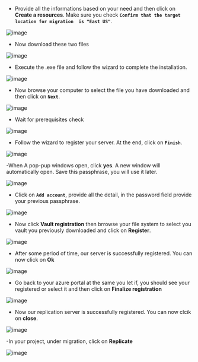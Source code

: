 - Provide all the informations based on your need and then click on **Create a resources**. Make sure you check **`Confirm that the target location for migration  is "East US"`**.

![image](https://github.com/user-attachments/assets/dc8c3efa-407e-4ab0-983a-23e95437fd27)

- Now download these two files

![image](https://github.com/user-attachments/assets/8fb0191a-7d72-4b5f-84ff-e7a24651fb03)

- Execute the .exe file and follow the wizard to complete the installation.


![image](https://github.com/user-attachments/assets/e0e77d34-8200-47c8-b8fa-ed8e010e6725)

- Now browse your computer to select the file you have downloaded and then click on **`Next`**.

![image](https://github.com/user-attachments/assets/0f67884f-3f3e-4faf-b799-785c83739e71)

- Wait for prerequisites check

![image](https://github.com/user-attachments/assets/fba2a90b-11cc-4e32-9a54-c847a913357d)

- Follow the wizard to register your server. At the end, click on **`Finish`**.

![image](https://github.com/user-attachments/assets/70c10e4f-2909-499b-83e1-f73196ed1762)


-When A pop-pup windows open, click **yes**. A new window will automatically open. Save this passphrase, you will use it later.


![image](https://github.com/user-attachments/assets/274f4a95-e314-4760-9d94-02d7fe57bc34)


- Click on **`Add account`**, provide all the detail, in the password field provide your previous passphrase.


![image](https://github.com/user-attachments/assets/b0f5c5e9-7b77-407a-a7e6-03a3d4a404f5)


- Now click **Vault registration** then brrowse your file system to select you vault you previously downloaded and click on **Register**.

![image](https://github.com/user-attachments/assets/bfccd8b6-9e4b-4f32-8b40-dd1c2e2653a6)

- After some period of time, our server is successfully registered. You can now click on **Ok**

![image](https://github.com/user-attachments/assets/06d10c71-818f-45ff-ba3e-0dbb37fd72ff)

- Go back to your azure portal at the same you let if, you should see your registered or select it and then click on **Finalize registration**
  
![image](https://github.com/user-attachments/assets/0eb94d77-b303-4bac-bae1-ff563cede3f4)

- Now our replication server is successfully registered. You can now clcik on **close**.

![image](https://github.com/user-attachments/assets/b28f5e72-2a90-4024-b759-2e7576b8aa09)


-In your project, under migration, click on **Replicate**

![image](https://github.com/user-attachments/assets/7a4d9f4d-2bd9-4730-b5d0-d458406367ee)

